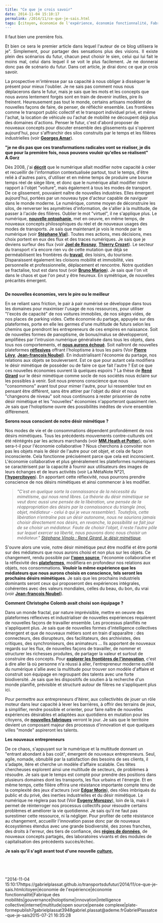 ```yaml
---
title: "Ce que je crois savoir"
date: 2014-11-04 15:10:17
permalink: /2014/11/ce-que-je-sais.html
tags: [citoyen, économie de l'expérience, économie fonctionnalité, Fabrique des mobilités, gouvernance, holoptisme, innovation, intelligence collective, internet, multitude, open source, pensée complexe, plate-forme]
---
```


<p style="text-align: justify">Il faut bien une première fois.</p> <p style="text-align: justify">Et bien ce sera le premier article dans lequel l'auteur de ce blog utilisera le je". Simplement, pour partager des sensations plus des visions. Il existe plein des scénarios du futur, chacun peut choisir le sien, celui qui lui fait le moins mal, celui dans lequel il se voit le plus facilement. Je ne donnerai donc pas de scénario du futur. Dans cet article, je dirai donc ce que je crois savoir.</p> <p style=""text-align: justify"">La prospective m'intéresse par sa capacité à nous obliger à disséquer le présent pour mieux l'oublier. Je ne sais pas comment nous nous déplacerons dans le futur, mais je sais que les mots et les concepts que nous avons lentement forgés sont en train de devenir inutiles, pire ils freinent. Heureusement pas tout le monde, certains artisans modèlent de nouvelles façons de faire, de penser, de réfléchir ensemble. Les frontières comme le transport public collectif et le transport individuel privé, et même l'achat, la location de véhicule ou l'achat de mobilité ne découpent déjà plus des domaines d'actions. Penser le futur, c'est d'abord proposer de nouveaux concepts pour discuter ensemble des glissements qui s'opèrent aujourd'hui, pour s'affranchir des silos construits par le temps et les filières industrielles (voir <a href=""http://www.fypeditions.com/aimer-le-futur-la-prospective-une-poetique-de-linconnu/"" target=""_blank""><strong>Georges Amar</strong></a>).</p> <p style=""text-align: justify""><strong>"je ne dis pas que ces transformations radicales vont se réaliser, je dis que pour la première fois, nous pouvons vouloir qu'elles se réalisent" A.Gorz</strong></p>   <!--more-->  <p style=""text-align: justify"">Dès 2008, j'ai <a href="https://gabrielplassat.github.io/transportsdufutur/wp-content/uploads/sites/6/2014/11/GC26LEF81p98-101.pdf"" target=""_blank""><strong>décrit</strong></a> que le numérique allait modifier notre capacité à créer et recueillir de l'information contextualisée partout, tout le temps, d'être relié à d'autres pairs, d'utiliser et en même temps de produire une bourse temps réel de siège libre, et donc que le numérique allait modifier notre rapport à l'objet "voiture", mais également à tous les modes de transport. De ce glissement, pouvaient naître de nouvelles industries. Elles émergent aujourd'hui, portées par un nouveau type d'acteur capable de naviguer dans le monde moderne. Le numérique, comme moyen de déconstruire les silos, de renverser les asymétries d'information, de s'allier à la multitude, de passer à l'acide des filières. Oublier le mot "virtuel", il ne s'applique plus. Le numérique, <a href=""https://kindle.amazon.com/work/letre-lecran-comment-numerique-perception-ebook/B00DDOYITO/B00F9BX9CQ/posts"" target=""_blank""><strong>nouvelle ontophanie</strong></a>, met en oeuvre, en même temps, de nouveaux concepts philosophiques du réel et de nouveaux usages des modes de transports. Je sais que maintenant je vois le monde par le numérique (voir <a href="https://gabrielplassat.github.io/transportsdufutur/2013/09/la-these-de-stephane-vial-rassemble-des-points-essentiels-a-connaitre-concernant-la-revolution-numerique-la-metanote.html"" target=""_blank""><strong>Stéphane Vial</strong></a>). Toutes mes actions, mes décisions, mes choix portent en eux des flux et des traces numériques. Je sais que je deviens surfeur des flux (voir <a href=""http://www.amazon.fr/Surfer-vie-Vers-societe-fluide/dp/2918597724"" target=""_blank""><strong>Joel de Rosnay</strong></a>, <a href=""http://blog.tcrouzet.com/alternative-nomade/"" target=""_blank""><strong>Thierry Crozet</strong></a>). Le secteur du transport n'a encore rien vu de cette mutation que déjà se perméabilisent les frontières du <a href="https://gabrielplassat.github.io/transportsdufutur/2014/10/transformation-du-travail-donc-des-mobilites-vers-plus-de-complexite.html"" target=""_blank""><strong>travail</strong></a>, des loisirs, du tourisme. Disparaissent également les cloisons mobilité et immobilité, vies personnelle et professionnelle, déplacement et rencontre. Notre quotidien se fractalise, tout est dans tout (voir <a href=""http://brunomarion.com/fr/chaos-mode-demploi-le-nouveau-livre/"" target=""_blank""><strong>Bruno Marion</strong></a>). Je sais que l'on vit dans le chaos et que l'on peut y être heureux. En symétrique, de nouvelles précarités émergent.</p> <p style=""text-align: justify""><a class=""asset-img-link"" href="https://gabrielplassat.github.io/transportsdufutur/wp-content/uploads/sites/6/old/6a0120a66d2ad4970b01b8d089a53a970c-pi.jpg""><img alt=""Couleurs-fractal"" border=""0"" class=""asset  asset-image at-xid-6a0120a66d2ad4970b01b8d089a53a970c image-full img-responsive"" src=""/wp-content/uploads/sites/6/old/6a0120a66d2ad4970b01b8d089a53a970c-800wi.jpg"" title=""Couleurs-fractal"" /></a></p> <p style=""text-align: justify""><strong>De nouvelles économies, vers le pire ou le meilleur</strong></p> <p style=""text-align: justify"">En se reliant sans friction, le pair à pair numérisé se développe dans tous les domaines pour maximiser l'usage de nos ressources, pour utiliser "l'excès de capacité" de nos voitures immobiles, de nos sièges vides, de nos places de parking vides. Cette économie du partage, appuyée sur des plateformes, porte en elle les germes d'une multitude de futurs selon les chemins que prendront les entrepreneurs de ces empires en naissance. Soit de nouvelles formes de panoptisme, de bonus/malus se développeront, amplifiées par l'intrusion numérique généralisée dans tous les objets, dans tous nos comportements, et <a href="https://gabrielplassat.github.io/transportsdufutur/2013/10/nous-echouerons-probablement-a-faire-muter-notre-systeme-de-mobilite.html"" target=""_blank""><strong>nous aurons échoué</strong></a>. Soit naîtront de nouvelles plateformes <strong><a href="https://gabrielplassat.github.io/transportsdufutur/2014/03/devenir-reflexif.html"" target=""_blank"">réflexives</a></strong> offrant l'holoptisme à tous les pairs (Voir <a href=""http://www.franceculture.fr/emission-place-de-la-toile-pierre-levy-l-intelligence-collective-2014-02-15"" target=""_blank""><strong>Pierre Lévy</strong></a>, <strong><a href=""http://noubel.fr/conferences/"" target=""_blank"">Jean-françois Noubel</a></strong>). En industrialisant l'économie du partage, nos relations aux objets se bouleversent. Est ce que pour autant cela modifiera le désir mimétique de posséder ou de faire ce que fait l'autre ? Est ce que ces nouvelles économies ouvrent là quelques espoirs ? La thèse de <a href=""https://kindle.amazon.com/work/rene-girard-mimetisme-lhominisation-differante-ebook/B004MKZW7K/B00817JOQ0/posts"" target=""_blank""><strong>René Girard</strong></a> sur le désir mimétique comme socle de nos sociétés nous éclaire sur les possibles à venir. Soit nous prenons conscience que nous "consommons" avant tout pour mimer l'autre, pour lui ressembler tout en pensant être différent, sans être attirer par l'objet du désir et nous "changeons de niveau" soit nous continuons à rester prisonnier de notre désir mimétique et les "nouvelles" économies n'apporteront quasiment rien. Je sais que l'holoptisme ouvre des possibilités inédites de vivre ensemble différement.</p> <p style=""text-align: justify""><strong>Serons nous conscient de notre désir mimétique ?</strong></p> <p style=""text-align: justify"">Nos modes de vie et de consommations dépendent profondément de nos désirs mimétiques. Tous les précédents mouvements contre-culturels ont été réintégrés par les acteurs marchands (voir <a href=""http://www.amazon.fr/Revolte-consommee-Le-mythe-contre-culture/dp/2350210197"" target=""_blank""><strong>MM.Heath et Potter</strong></a>), qu'en sera-t-il pour l'économie collaborative ? Nous cherchons à convoiter non pas les objets mais le désir de l'autre pour cet objet, et cela de façon inconsciente. Cela fonctionne précisément parce que cela est inconscient. L'économie collaborative et plus généralement les plateformes numériques se caractérisent par la capacité à fournir aux utilisateurs des images de leurs échanges et de leurs activités (voir La MétaNote N°21, <a href="https://gabrielplassat.github.io/transportsdufutur/2014/09/metanote-21-vers-lhypercitoyen-acteur-heureux-a-lere-des-plateformes-numeriques.html"" target=""_blank""><strong>l'hypercitoyen</strong></a>). En apportant cette réflexivité, nous pourrons prendre conscience de nos désirs mimétiques et ainsi commencer à les modifier.</p> <blockquote> <p style=""text-align: justify""><em>"C’est en quelque sorte la connaissance de la nécessité du mimétisme, qui nous rend libres. La théorie du désir mimétique se veut donc aussi une pensée de la libération, une pensée de la réappropriation des désirs par la connaissance du triangle (moi, objet, médiateur - celui à qui je veux ressembler). Toutefois, cette libération n’entraîne pas un désir autonome, nous ne saurions jamais choisir directement nos désirs, en revanche, la possibilité se fait jour de se choisir un médiateur. Faute de choisir l’objet, il reste l’autre pôle sur lequel exercer sa liberté, nous pouvons donc nous choisir un médiateur." <a href=""https://kindle.amazon.com/your_highlights_and_notes/B00817JOQ0"" target=""_blank"">Stéphane Vinolo : René Girard, le désir mimétique</a>.</em></p> </blockquote> <p style=""text-align: justify"">S'ouvre alors une voie, notre désir mimétique peut être modifié et être porté sur des médiateurs que nous aurons choisi et non plus sur les objets. Ce changement, rendu possible par <a href="https://gabrielplassat.github.io/transportsdufutur/2014/10/ne-plus-vouloir-decider-mais-permettre-simplifier-rendre-possible.html"" target=""_blank""><strong>l'open source</strong></a>, l'économie collaborative et la réflexivité des <a href="https://gabrielplassat.github.io/transportsdufutur/2014/04/les-plateformes-vont-dominer.html"" target=""_blank""><strong>plateformes</strong></a>, modifiera en profondeur nos relations aux objets, nos consommations. <strong>Vouloir la même expérience que les médiateurs que nous aurons choisis en conscience, tels seront les prochains désirs mimétiques</strong>. Je sais que les prochains industriels dominants seront ceux qui proposeront des expériences intégrales, cohérentes avec des valeurs mondiales, celles du beau, du bon, du vrai (voir <strong><a href=""http://noubel.fr/question/pouvez-vous-clarifier-ce-que-vous-appelez-le-beau-le-bon-le-vrai/"" target=""_self"">Jean-françois Noubel</a></strong>).</p> <p style=""text-align: justify""><strong>Comment Christophe Colomb avait choisi son équipage ?</strong></p> <p style=""text-align: justify"">Dans un monde fractal, par nature imprévisible, mettre en oeuvre des plateformes réflexives et industrialiser de nouvelles expériences requièrent de nouvelles façons de travailler ensemble. Les processus planifiés ne s'appliquent plus. Je sais que de nouvelles formes d'intelligence collectives émergent et que de nouveaux métiers sont en train d'apparaître : des connecteurs, des disrupteurs, des facilitateurs, des archivistes, des critiques, des synchroniseurs, des animateurs ... Ils apportent de nouveaux regards sur les flux, de nouvelles façons de travailler, de nommer et structurer les richesses produites, de partager la valeur et surtout de construire des concepts. Pour <a href="https://gabrielplassat.github.io/transportsdufutur/2014/08/comment-explorer-les-frontieres-de-linnovation.html"" target=""_blank""><strong>explorer les frontières de l'innovation</strong></a>, c'est à dire aller là où personne n'a réussi à aller, l'entrepreneur moderne outillé du numérique s'allie avec la multitude pour trouver son modèle d'affaire et construit son équipage en regroupant des talents avec une forte biodiversité. Je sais que les dispositifs de soutien à la recherche d'un monde planifié, prévisible et structuré autour de filères ne s'appliquent plus ici.</p> <p style=""text-align: justify"">Pour permettre aux entrepreneurs d’itérer, aux collectivités de jouer un rôle moteur dans leur capacité à lever les barrières, à offrir des terrains de jeux, à simplifier, rendre possible et orienter, pour faire naître de nouvelles expériences désirables et adaptées aux quotidiens en mutation pour les citoyens, de <a href="https://gabrielplassat.github.io/transportsdufutur/2014/08/prototype-de-la-fabrique-des-mobilites.html"" target=""_blank""><strong>nouvelles fabriques</strong></a> verront le jour. Je sais que le territoire devient un composant majeur des processus d'innovation et que quelques villes "monde" aspireront les talents.</p> <p style=""text-align: justify""><strong>Les nouveaux entrepreneurs</strong></p> <p style=""text-align: justify"">De ce chaos, s'appuyant sur le numérique et la multitude donnant un "entrant abondant à bas coût", émergent de nouveaux entrepreneurs. Seul, agile, nomade, obnubilé par la satisfaction des besoins de ses clients, il s'adapte, itére et cherche un modèle d'affaire scalable. Ces têtes chercheuses explorent ainsi une multitude de secteurs, de problèmes à résoudre. Je sais que le temps est compté pour prendre des positions dans plusieurs domaines dont les transports, les flux urbains et l'énergie. Et en même temps, cette filière offrira une résistance importante compte tenu de la complexité des jeux d'acteurs (voir <a href="https://gabrielplassat.github.io/transportsdufutur/2011/04/metanote-tdf-11-transports-mobilites-introduction-a-la-pensee-complexe.html"" target=""_blank""><strong>Edgar Morin</strong></a>), des rôles imbriqués du public et du privé, des inerties industrielles et du désir mimétique. Le numérique ne règlera pas tout (Voir <a href=""http://www.lemonde.fr/pixels/article/2014/10/16/on-devrait-traiter-la-silicon-valley-avec-la-meme-suspicion-que-wall-street_4507321_4408996.html"" target=""_blank""><strong>Evgeny Morozov</strong></a>), loin de là, mais il permet de réinterroger nos processus collectifs pour résoudre certains problèmes et améliorer la vie quotidienne. Je sais qu'il ne faut pas surestimer cette ressource, ni la négliger. Pour profiter de cette résistance au changement, accueillir l'innovation passe donc par de nouveaux écosystèmes étendus avec une grande biodiversité, des zones franches, des droits à l'erreur, des tiers de confiance, des <a href=""http://fr.slideshare.net/transportsdufutur/concevoir-une-regie-de-donnees-territoriales-par-datact"" target=""_blank""><strong>régies de données</strong></a>, de nouveaux concepts partagés, des laboratoires vivants et des modules de capitalisation des précédents succès/échec. </p> <p style=""text-align: justify""><strong>Je sais qu'il s'agit avant tout d'une nouvelle</strong> <a href="https://gabrielplassat.github.io/transportsdufutur/2012/12/pour-une-approche-culturelle-des-mobilites-numeriques.html"" target=""_blank""><strong>culture.</strong></a></p> <p style=""text-align: justify""> </p> <p style=""text-align: justify""> </p>"2014-11-04 15:10:17https://gabrielplassat.github.io/transportsdufutur/2014/11/ce-que-je-sais.htmlcitoyen|économie de l'expérience|économie fonctionnalité|Fabrique des mobilités|gouvernance|holoptisme|innovation|intelligence collective|internet|multitude|open source|pensée complexe|plate-formepublish7gabrielplassat3948gabriel.plassat@ademe.frGabrielPlassatce-que-je-sais2015-07-21 16:35:28
